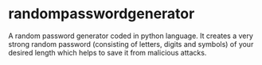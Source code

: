 # randompasswordgenerator
A random password generator coded in python language. It creates a very strong random password (consisting of letters, digits and symbols) of your desired length which helps to save it from malicious attacks.
